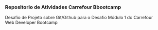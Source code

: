 ### Repositorio de Atividades Carrefour Bbootcamp
Desafio de Projeto sobre Git/Github para o Desafio Módulo 1 do Carrefour Web Developer Bootcamp
